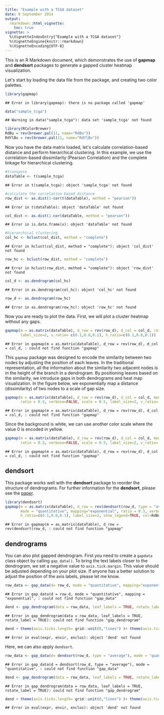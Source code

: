 ```yaml
---
title: "Example with a TCGA dataset"
date: 8 September 2014
output: 
  rmarkdown::html_vignette:
    toc: true
vignette: >
  %\VignetteIndexEntry{"Example with a TCGA dataset"}
  %\VignetteEngine{knitr::rmarkdown}
  %\VignetteEncoding{UTF-8}
---
```


This is an R Markdown document, which demonstrates the use of **gapmap** and **dendsort** packages to generate a gapped cluster heatmap visualization.


Let's start by loading the data file from the package, and creating two color palettes.

```r
library(gapmap)
```

```
## Error in library(gapmap): there is no package called 'gapmap'
```

```r
data("sample_tcga")
```

```
## Warning in data("sample_tcga"): data set 'sample_tcga' not found
```

```r
library(RColorBrewer)
RdBu = rev(brewer.pal(11, name="RdBu"))
RdYlBu = rev(brewer.pal(11, name="RdYlBu"))
```

Now you have the data matrix loaded, let's calculate correlation-based distance and perform hierarchical clustering. In this example, we use the correlation-based dissimilarity (Pearson Correlation) and the complete linkage for hierarchical clustering. 

```r
#transpose
dataTable <- t(sample_tcga)
```

```
## Error in t(sample_tcga): object 'sample_tcga' not found
```

```r
#calculate the correlation based distance
row_dist <- as.dist(1-cor(t(dataTable), method = "pearson"))
```

```
## Error in t(dataTable): object 'dataTable' not found
```

```r
col_dist <- as.dist(1-cor(dataTable, method = "pearson"))
```

```
## Error in is.data.frame(x): object 'dataTable' not found
```

```r
#hierarchical clustering
col_hc <- hclust(col_dist, method = "complete")
```

```
## Error in hclust(col_dist, method = "complete"): object 'col_dist' not found
```

```r
row_hc <- hclust(row_dist, method = "complete")
```

```
## Error in hclust(row_dist, method = "complete"): object 'row_dist' not found
```

```r
col_d <- as.dendrogram(col_hc)
```

```
## Error in as.dendrogram(col_hc): object 'col_hc' not found
```

```r
row_d <- as.dendrogram(row_hc)
```

```
## Error in as.dendrogram(row_hc): object 'row_hc' not found
```


Now you are ready to plot the data. First, we will plot a cluster heatmap without any gaps. 


```r
gapmap(m = as.matrix(dataTable), d_row = rev(row_d), d_col = col_d, ratio = 0, verbose=FALSE, col=RdBu,
       label_size=2, v_ratio= c(0.1,0.8,0.1), h_ratio=c(0.1,0.8,0.1))
```

```
## Error in gapmap(m = as.matrix(dataTable), d_row = rev(row_d), d_col = col_d, : could not find function "gapmap"
```

This `gapmap` package was designed to encode the similarity between two nodes by adjusting the position of each leaves. In the traditional representation, all the information about the similarity two adjacent nodes is in the height of the branch in a dendrogram. By positioning leaves based on the similarity, we introduce gaps in both dendrograms and heat map visualization. In the figure below, we exponentially map a distance (dissimilarity) of two nodes to a scale of gap size.  


```r
gapmap(m = as.matrix(dataTable), d_row = rev(row_d), d_col = col_d, mode = "quantitative", mapping="exponential", col=RdBu,
       ratio = 0.3, verbose=FALSE, scale = 0.5, label_size=2, v_ratio= c(0.1,0.8,0.1), h_ratio=c(0.1,0.8,0.1))
```

```
## Error in gapmap(m = as.matrix(dataTable), d_row = rev(row_d), d_col = col_d, : could not find function "gapmap"
```

Since the background is white, we can use another color scale where the value 0 is encoded in yellow. 


```r
gapmap(m = as.matrix(dataTable), d_row = rev(row_d), d_col = col_d, mode = "quantitative", mapping="exponential", col=RdYlBu,
       ratio = 0.3, verbose=FALSE, scale = 0.5, label_size=2, v_ratio= c(0.1,0.8,0.1), h_ratio=c(0.1,0.8,0.1))
```

```
## Error in gapmap(m = as.matrix(dataTable), d_row = rev(row_d), d_col = col_d, : could not find function "gapmap"
```

## dendsort ##
This package works well with the **dendsort** package to reorder the structure of dendrograms. For further information for the **dendsort**, please see the [paper](https://f1000research.com/articles/3-177/v1).


```r
library(dendsort)
gapmap(m = as.matrix(dataTable), d_row = rev(dendsort(row_d, type = "average")), d_col = dendsort(col_d, type = "average"),  
       mode = "quantitative", mapping="exponential", ratio = 0.3, verbose=FALSE, scale = 0.5, v_ratio= c(0.1,0.8,0.1), 
       h_ratio=c(0.1,0.8,0.1), label_size=2, show_legend=TRUE, col=RdBu)
```

```
## Error in gapmap(m = as.matrix(dataTable), d_row = rev(dendsort(row_d, : could not find function "gapmap"
```

## dendrograms ##
You can also plot gapped dendrogram. First you need to create a `gapdata` class object by calling `gap_data()`.  To bring the text labels closer to the dendrogram, we set a negative value to `axis.tick.margin`. This value should be adjusted depending on your plot size. If anyone has a better solution to adjust the position of the axis labels, please let me know.  

```r
row_data <- gap_data(d= row_d, mode = "quantitative", mapping="exponential", ratio=0.3, scale= 0.5)
```

```
## Error in gap_data(d = row_d, mode = "quantitative", mapping = "exponential", : could not find function "gap_data"
```

```r
dend <- gap_dendrogram(data = row_data, leaf_labels = TRUE, rotate_label = TRUE)
```

```
## Error in gap_dendrogram(data = row_data, leaf_labels = TRUE, rotate_label = TRUE): could not find function "gap_dendrogram"
```

```r
dend + theme(axis.ticks.length= grid::unit(0,"lines") )+ theme(axis.ticks.margin = grid::unit(-0.8, "lines"))
```

```
## Error in eval(expr, envir, enclos): object 'dend' not found
```

Here, we can also apply `dendsort`.

```r
row_data <- gap_data(d= dendsort(row_d, type = "average"), mode = "quantitative", mapping="exponential", ratio=0.3, scale= 0.5)
```

```
## Error in gap_data(d = dendsort(row_d, type = "average"), mode = "quantitative", : could not find function "gap_data"
```

```r
dend <- gap_dendrogram(data = row_data, leaf_labels = TRUE, rotate_label = TRUE)
```

```
## Error in gap_dendrogram(data = row_data, leaf_labels = TRUE, rotate_label = TRUE): could not find function "gap_dendrogram"
```

```r
dend + theme(axis.ticks.length= grid::unit(0,"lines") )+ theme(axis.ticks.margin = grid::unit(-0.8, "lines"))
```

```
## Error in eval(expr, envir, enclos): object 'dend' not found
```





